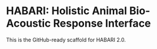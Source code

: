 # HABARI: Holistic Animal Bio-Acoustic Response Interface
This is the GitHub-ready scaffold for HABARI 2.0.
